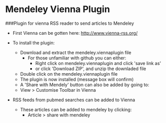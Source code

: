 # Mendeley Vienna Plugin

###Plugin for vienna RSS reader to send articles to Mendeley  
   - First Vienna can be gotten here: http://www.vienna-rss.org/  
   - To install the plugin:
     * Download and extract the mendeley.viennaplugin file
       * For those unfamiliar with github you can either:
         * Right click on mendeley.viennaplugin and click 'save link as'  
         * or click 'Download ZIP', and unzip the downladed file
     * Double click on the mendeley.viennaplugin file
     *  The plugin is now installed (message box will confirm)
     *  A 'Share with Mendely' button can also be added by going to:
       * View > Customise Toolbar in Vienna
  
   - RSS feeds from pubmed searches can be added to Vienna
     * These articles can be added to mendeley by clicking:
       * Article > share with mendeley

